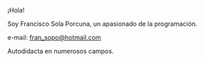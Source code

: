 ¡Hola!

Soy Francisco Sola Porcuna, un  apasionado de la programación.

e-mail: fran_sopo@hotmail.com

Autodidacta en numerosos campos.

